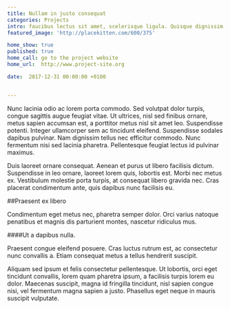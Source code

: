 ```yaml
---
title: Nullam in justo consequat
categories: Projects 
intro: faucibus lectus sit amet, scelerisque ligula. Quisque dignissim nibh sed nibh consequat, vitae auctor nunc interdum.
featured_image: 'http://placekitten.com/600/375'

home_show: true
published: true
home_call: go to the project website
home_url:  http://www.project-site.org

date:  2017-12-31 00:00:00 +0100


---
```

  
Nunc lacinia odio ac lorem porta commodo. Sed volutpat dolor turpis, congue sagittis augue feugiat vitae. Ut ultrices, nisl sed finibus ornare, metus sapien accumsan est, a porttitor metus nisl sit amet leo. Suspendisse potenti. Integer ullamcorper sem ac tincidunt eleifend. Suspendisse sodales dapibus pulvinar. Nam dignissim tellus nec efficitur commodo. Nunc fermentum nisi sed lacinia pharetra. Pellentesque feugiat lectus id pulvinar maximus.

Duis laoreet ornare consequat. Aenean et purus ut libero facilisis dictum. Suspendisse in leo ornare, laoreet lorem quis, lobortis est. Morbi nec metus ex. Vestibulum molestie porta turpis, at consequat libero gravida nec. Cras placerat condimentum ante, quis dapibus nunc facilisis eu. 

##Praesent ex libero

Condimentum eget metus nec, pharetra semper dolor. Orci varius natoque penatibus et magnis dis parturient montes, nascetur ridiculus mus. 

####Ut a dapibus nulla. 

Praesent congue eleifend posuere. Cras luctus rutrum est, ac consectetur nunc convallis a. Etiam consequat metus a tellus hendrerit suscipit. 

Aliquam sed ipsum et felis consectetur pellentesque. Ut lobortis, orci eget tincidunt convallis, lorem quam pharetra ipsum, a facilisis turpis lorem eu dolor. Maecenas suscipit, magna id fringilla tincidunt, nisl sapien congue nisi, vel fermentum magna sapien a justo. Phasellus eget neque in mauris suscipit vulputate. 